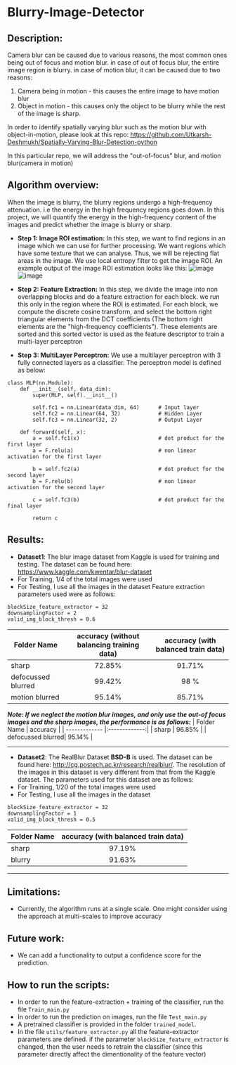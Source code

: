 # Blurry-Image-Detector

## Description:
Camera blur can be caused due to various reasons, the most common ones being out of focus and motion blur.
in case of out of focus blur, the entire image region is blurry.
in case of motion blur, it can be caused due to two reasons:
  1) Camera being in motion - this causes the entire image to have motion blur
  2) Object in motion - this causes only the object to be blurry while the rest of the image is sharp.

In order to identify spatially varying blur such as the motion blur with object-in-motion, please look at this repo: https://github.com/Utkarsh-Deshmukh/Spatially-Varying-Blur-Detection-python

In this particular repo, we will address the "out-of-focus" blur, and motion blur(camera in motion)

## Algorithm overview:
When the image is blurry, the blurry regions undergo a high-frequency attenuation. i.e the energy in the high frequency regions goes down.
In this project, we will quantify the energy in the high-frequency content of the images and predict whether the image is blurry or sharp.

- **Step 1: Image ROI estimation:** In this step, we want to find regions in an image which we can use for further processing. We want regions which have some texture that we can analyse. Thus, we will be rejecting flat areas in the image. We use local entropy filter to get the image ROI. An example output of the image ROI estimation looks like this:
![image](https://user-images.githubusercontent.com/13918778/149880752-848b48a8-4280-4b49-8458-588850283943.png)
![image](https://user-images.githubusercontent.com/13918778/149881050-03cff68e-1114-4398-a334-d25f3d95605f.png)

- **Step 2: Feature Extraction:** In this step, we divide the image into non overlapping blocks and do a feature extraction for each block. we run this only in the region where the ROI is estimated. For each block, we compute the discrete cosine transform, and select the bottom right triangular elements from the DCT coefficients (The bottom right elements are the "high-frequency coefficients"). These elements are sorted and this sorted vector is used as the feature descriptor to train a multi-layer perceptron

- **Step 3: MultiLayer Perceptron:**  We use a multilayer perceptron with 3 fully connected layers as a classifier. The perceptron model is defined as below:
```
class MLP(nn.Module):
    def __init__(self, data_dim):
        super(MLP, self).__init__()

        self.fc1 = nn.Linear(data_dim, 64)      # Input layer
        self.fc2 = nn.Linear(64, 32)            # Hidden Layer
        self.fc3 = nn.Linear(32, 2)             # Output Layer

    def forward(self, x):
        a = self.fc1(x)                         # dot product for the first layer
        a = F.relu(a)                           # non linear activation for the first layer

        b = self.fc2(a)                         # dot product for the second layer
        b = F.relu(b)                           # non linear activation for the second layer

        c = self.fc3(b)                         # dot product for the final layer

        return c
```

## Results:
 - **Dataset1**: The blur image dataset from Kaggle is used for training and testing. The dataset can be found here: https://www.kaggle.com/kwentar/blur-dataset
- For Training, 1/4 of the total images were used
- For Testing, I use all the images in the dataset
Feature extraction parameters used were as follows:

```
blockSize_feature_extractor = 32
downsamplingFactor = 2
valid_img_block_thresh = 0.6
```

| Folder Name       | accuracy (without balancing training data)      |  accuracy (with balanced train data) |
| -------------     |:-------------:|:-------------:|
| sharp             | 72.85%  |  91.71%|
| defocussed blurred| 99.42%  | 98 %|
| motion blurred    | 95.14%  | 85.71%|

***Note: If we neglect the motion blur images, and only use the out-of focus images and the sharp images, the performance is as follows:***
| Folder Name       | accuracy      | 
| -------------     |:-------------:| 
| sharp             | 96.85% | 
| defocussed blurred| 95.14% | 

---

 - **Dataset2**: The RealBlur Dataset **BSD-B** is used. The dataset can be found here: http://cg.postech.ac.kr/research/realblur/. The resolution of the images in this dataset is very different from that from the Kaggle dataset. The parameters used for this dataset are as follows:
- For Training, 1/20 of the total images were used
- For Testing, I use all the images in the dataset
```
blockSize_feature_extractor = 32
downsamplingFactor = 1
valid_img_block_thresh = 0.5
```

| Folder Name       |accuracy (with balanced train data) |
| -------------     |:-------------:|
| sharp             |97.19%  |
| blurry            |91.63%  |

---
## Limitations:
- Currently, the algorithm runs at a single scale. One might consider using the approach at multi-scales to improve accuracy

## Future work:
- We can add a functionality to output a confidence score for the prediction.

## How to run the scripts:
- In order to run the feature-extraction + training of the classifier, run the file `Train_main.py`
- In order to run the prediction on images, run the file `Test_main.py`
- A pretrained classifier is provided in the folder `trained_model`.
- In the file `utils/feature_extractor.py` all the feature-extractor parameters are defined. if the parameter `blockSize_feature_extractor` is changed, then the user needs to retrain the classifier (since this parameter directly affect the dimentionality of the feature vector)
